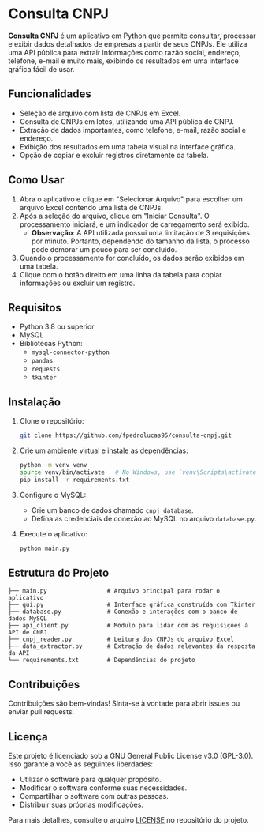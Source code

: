 # Consulta CNPJ

**Consulta CNPJ** é um aplicativo em Python que permite consultar, processar e exibir dados detalhados de empresas a partir de seus CNPJs. Ele utiliza uma API pública para extrair informações como razão social, endereço, telefone, e-mail e muito mais, exibindo os resultados em uma interface gráfica fácil de usar.

## Funcionalidades

- Seleção de arquivo com lista de CNPJs em Excel.
- Consulta de CNPJs em lotes, utilizando uma API pública de CNPJ.
- Extração de dados importantes, como telefone, e-mail, razão social e endereço.
- Exibição dos resultados em uma tabela visual na interface gráfica.
- Opção de copiar e excluir registros diretamente da tabela.

## Como Usar

1. Abra o aplicativo e clique em "Selecionar Arquivo" para escolher um arquivo Excel contendo uma lista de CNPJs.
2. Após a seleção do arquivo, clique em "Iniciar Consulta". O processamento iniciará, e um indicador de carregamento será exibido.
    - **Observação**: A API utilizada possui uma limitação de 3 requisições por minuto. Portanto, dependendo do tamanho da lista, o processo pode demorar um pouco para ser concluído.
4. Quando o processamento for concluído, os dados serão exibidos em uma tabela.
5. Clique com o botão direito em uma linha da tabela para copiar informações ou excluir um registro.

## Requisitos

- Python 3.8 ou superior
- MySQL
- Bibliotecas Python:
  - `mysql-connector-python`
  - `pandas`
  - `requests`
  - `tkinter`

## Instalação

1. Clone o repositório:
   ```bash
   git clone https://github.com/fpedrolucas95/consulta-cnpj.git
   ```
2. Crie um ambiente virtual e instale as dependências:

   ```bash
   python -m venv venv
   source venv/bin/activate   # No Windows, use `venv\Scripts\activate`
   pip install -r requirements.txt
   ```
3. Configure o MySQL:
   - Crie um banco de dados chamado `cnpj_database`.
   - Defina as credenciais de conexão ao MySQL no arquivo `database.py`.

4. Execute o aplicativo:
   ```bash
   python main.py
   ```

## Estrutura do Projeto

```
├── main.py                 # Arquivo principal para rodar o aplicativo
├── gui.py                  # Interface gráfica construída com Tkinter
├── database.py             # Conexão e interações com o banco de dados MySQL
├── api_client.py           # Módulo para lidar com as requisições à API de CNPJ
├── cnpj_reader.py          # Leitura dos CNPJs do arquivo Excel
├── data_extractor.py       # Extração de dados relevantes da resposta da API
└── requirements.txt        # Dependências do projeto
```

## Contribuições

Contribuições são bem-vindas! Sinta-se à vontade para abrir issues ou enviar pull requests.

## Licença

Este projeto é licenciado sob a GNU General Public License v3.0 (GPL-3.0). Isso garante a você as seguintes liberdades:

- Utilizar o software para qualquer propósito.
- Modificar o software conforme suas necessidades.
- Compartilhar o software com outras pessoas.
- Distribuir suas próprias modificações.

Para mais detalhes, consulte o arquivo [LICENSE](https://github.com/usuario/consulta-cnpj/blob/main/LICENSE) no repositório do projeto.
